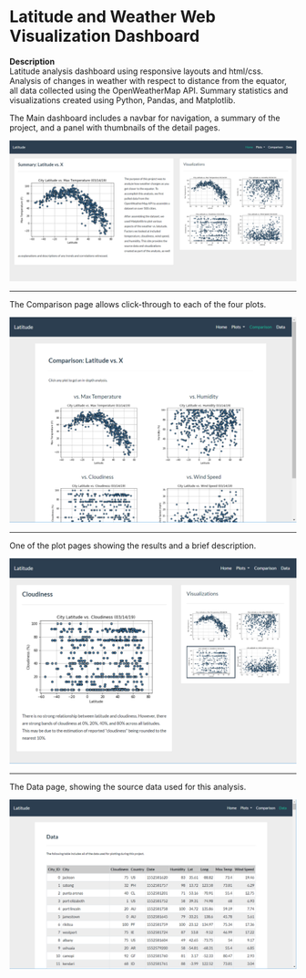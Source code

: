 # Latitude and Weather Web Visualization Dashboard

**Description**  
Latitude analysis dashboard using responsive layouts and html/css. Analysis of changes in weather with respect to distance from the equator, all data collected using the OpenWeatherMap API. Summary statistics and visualizations created using Python, Pandas, and Matplotlib.  

The Main dashboard includes a navbar for navigation, a summary of the project, and a panel with thumbnails of the detail pages.  

![alt text](images/screenshot_1.png "Dashboard")  

----  

The Comparison page allows click-through to each of the four plots.  

![alt text](images/screenshot_2.png "Comparison")

----  

One of the plot pages showing the results and a brief description.  

![alt text](images/screenshot_3.png "Cloudiness Page")

----  

The Data page, showing the source data used for this analysis.  

![alt text](images/screenshot_4.png "Data")